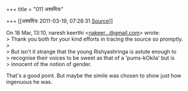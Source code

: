 +++
title = "011 अश्वमित्रः"

+++
[[अश्वमित्रः	2011-03-19, 07:28:31 [Source](https://groups.google.com/g/samskrita/c/wcSZY1W85ZQ)]]



  
  
On 18 Mar, 13:10, naresh keerthi \<[nakeer...@gmail.com]()\> wrote:  
\> Thank you both for your kind efforts in tracing the source so promptly.  
\>  
\> But isn't it strange that the young Rishyashringa is astute enough to  
\> recognise their voices to be sweet as that of a 'pums-kOkila' but is  
\> innocent of the notion of gender.  
  

That's a good point. But maybe the simile was chosen to show just how  
ingenuous he was.  
  


